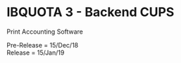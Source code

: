 # IBQUOTA 3 - Backend CUPS
 Print Accounting Software  
 
 Pre-Release = 15/Dec/18   
 Release = 15/Jan/19   
